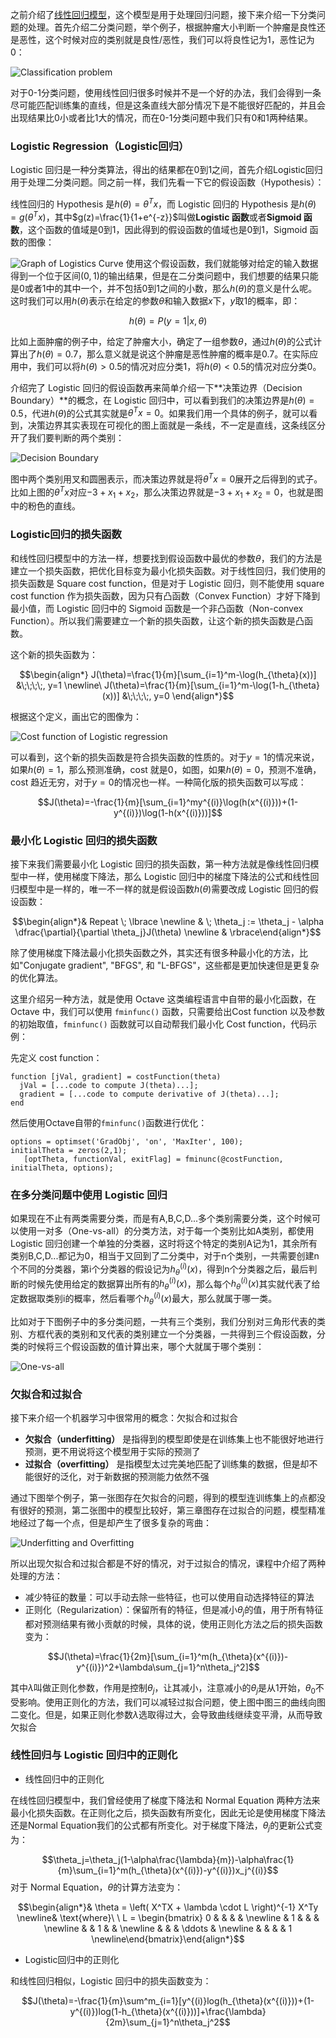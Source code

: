 之前介绍了[线性回归模型](https://www.jianshu.com/p/258a12d263d0)，这个模型是用于处理回归问题，接下来介绍一下分类问题的处理。首先介绍二分类问题，举个例子，根据肿瘤大小判断一个肿瘤是良性还是恶性，这个时候对应的类别就是良性/恶性，我们可以将良性记为1，恶性记为0：

![Classification problem](_v_images/20190814203918025_24134.png)

对于0-1分类问题，使用线性回归很多时候并不是一个好的办法，我们会得到一条尽可能匹配训练集的直线，但是这条直线大部分情况下是不能很好匹配的，并且会出现结果比0小或者比1大的情况，而在0-1分类问题中我们只有0和1两种结果。

### Logistic Regression（Logistic回归）
Logistic 回归是一种分类算法，得出的结果都在0到1之间，首先介绍Logistic回归用于处理二分类问题。同之前一样，我们先看一下它的假设函数（Hypothesis）：

线性回归的 Hypothesis 是$h(\theta)=\theta^Tx$，而 Logistic 回归的 Hypothesis 是$h(\theta)=g(\theta^Tx)$，其中$g(z)=\frac{1}{1+e^{-z}}$叫做**Logistic 函数**或者**Sigmoid 函数**，这个函数的值域是0到1，因此得到的假设函数的值域也是0到1，Sigmoid 函数的图像：

![Graph of Logistics Curve](_v_images/20190814203933115_10517.png)
使用这个假设函数，我们就能够对给定的输入数据得到一个位于区间$(0,1)$的输出结果，但是在二分类问题中，我们想要的结果只能是0或者1中的其中一个，并不包括0到1之间的小数，那么$h(\theta)$的意义是什么呢。这时我们可以用$h(\theta)$表示在给定的参数$\theta$和输入数据$x$下，$y$取1的概率，即：

$$h(\theta)=P(y=1|x,\theta)$$

比如上面肿瘤的例子中，给定了肿瘤大小，确定了一组参数$\theta$，通过$h(\theta)$的公式计算出了$h(\theta)=0.7$，那么意义就是说这个肿瘤是恶性肿瘤的概率是0.7。在实际应用中，我们可以将$h(\theta)>0.5$的情况对应分类1，将$h(\theta)<0.5$的情况对应分类0。

介绍完了 Logistic 回归的假设函数再来简单介绍一下**决策边界（Decision Boundary）**的概念，在 Logistic 回归中，可以看到我们的决策边界是$h(\theta)=0.5$，代进$h(\theta)$的公式其实就是$\theta^Tx=0$。如果我们用一个具体的例子，就可以看到，决策边界其实表现在可视化的图上面就是一条线，不一定是直线，这条线区分开了我们要判断的两个类别：

![Decision Boundary](_v_images/20190814204034256_27364.png)

图中两个类别用叉和圆圈表示，而决策边界就是将$\theta^Tx=0$展开之后得到的式子。比如上图的$\theta^Tx$对应$-3+x_1+x_2$，那么决策边界就是$-3+x_1+x_2=0$，也就是图中的粉色的直线。

### Logistic回归的损失函数
和线性回归模型中的方法一样，想要找到假设函数中最优的参数$\theta$，我们的方法是建立一个损失函数，把优化目标变为最小化损失函数。对于线性回归，我们使用的损失函数是 Square cost function，但是对于 Logistic 回归，则不能使用 square cost function 作为损失函数，因为只有凸函数（Convex Function）才好下降到最小值，而 Logistic 回归中的 Sigmoid 函数是一个非凸函数（Non-convex Function）。所以我们需要建立一个新的损失函数，让这个新的损失函数是凸函数。

这个新的损失函数为：

$$\begin{align*} J(\theta)=\frac{1}{m}[\sum_{i=1}^m-\log(h_{\theta}(x))] &\;\;\;\;, y=1 \newline\ J(\theta)=\frac{1}{m}[\sum_{i=1}^m-\log(1-h_{\theta}(x))] &\;\;\;\;, y=0 \end{align*}$$

根据这个定义，画出它的图像为：

![Cost function of Logistic regression](_v_images/20190814204054847_2934.png)

可以看到，这个新的损失函数是符合损失函数的性质的。对于$y=1$的情况来说，如果$h(\theta)=1$，那么预测准确，cost 就是0，如图，如果$h(\theta)=0$，预测不准确，cost 趋近无穷，对于$y=0$的情况也一样。一种简化版的损失函数可以写成：

$$J(\theta)=-\frac{1}{m}[\sum_{i=1}^my^{(i)}\log(h(x^{(i)}))+(1-y^{(i)})\log(1-h(x^{(i)}))]$$

### 最小化 Logistic 回归的损失函数

接下来我们需要最小化 Logistic 回归的损失函数，第一种方法就是像线性回归模型中一样，使用梯度下降法，那么 Logistic 回归中的梯度下降法的公式和线性回归模型中是一样的，唯一不一样的就是假设函数$h(\theta)$需要改成 Logistic 回归的假设函数：

$$\begin{align*}& Repeat \; \lbrace \newline & \; \theta_j := \theta_j - \alpha \dfrac{\partial}{\partial \theta_j}J(\theta) \newline & \rbrace\end{align*}$$

除了使用梯度下降法最小化损失函数之外，其实还有很多种最小化的方法，比如"Conjugate gradient", "BFGS", 和 "L-BFGS"，这些都是更加快速但是更复杂的优化算法。

这里介绍另一种方法，就是使用 Octave 这类编程语言中自带的最小化函数，在 Octave 中，我们可以使用 ```fminfunc()``` 函数，只需要给出Cost function 以及参数的初始取值，```fminfunc()``` 函数就可以自动帮我们最小化 Cost function，代码示例：

先定义 cost function：

```
function [jVal, gradient] = costFunction(theta)
  jVal = [...code to compute J(theta)...];
  gradient = [...code to compute derivative of J(theta)...];
end
```

然后使用Octave自带的```fminfunc()```函数进行优化：

```
options = optimset('GradObj', 'on', 'MaxIter', 100);
initialTheta = zeros(2,1);
   [optTheta, functionVal, exitFlag] = fminunc(@costFunction, initialTheta, options);
```

### 在多分类问题中使用 Logistic 回归

如果现在不止有两类需要分类，而是有A,B,C,D...多个类别需要分类，这个时候可以使用一对多（One-vs-all）的分类方法，对于每一个类别比如A类别，都使用 Logistic 回归创建一个单独的分类器，这时将这个特定的类别A记为1，其余所有类别B,C,D...都记为0，相当于又回到了二分类中，对于n个类别，一共需要创建n个不同的分类器，第i个分类器的假设记为$h^{(i)}_{\theta}(x)$，得到n个分类器之后，最后判断的时候先使用给定的数据算出所有的$h^{(i)}_{\theta}(x)$，那么每个$h^{(i)}_{\theta}(x)$其实就代表了给定数据取类别i的概率，然后看哪个$h^{(i)}_{\theta}(x)$最大，那么就属于哪一类。

比如对于下图例子中的多分类问题，一共有三个类别，我们分别对三角形代表的类别、方框代表的类别和叉代表的类别建立一个分类器，一共得到三个假设函数，分类的时候将三个假设函数的值计算出来，哪个大就属于哪个类别：

![One-vs-all](_v_images/20190815171134743_25296.png)

### 欠拟合和过拟合

接下来介绍一个机器学习中很常用的概念：欠拟合和过拟合

- **欠拟合（underfitting）** 是指得到的模型即使是在训练集上也不能很好地进行预测，更不用说将这个模型用于实际的预测了
- **过拟合（overfitting）** 是指模型太过完美地匹配了训练集的数据，但是却不能很好的泛化，对于新数据的预测能力依然不强

通过下图举个例子，第一张图存在欠拟合的问题，得到的模型连训练集上的点都没有很好的预测，第二张图中的模型比较好，第三章图存在过拟合的问题，模型精准地经过了每一个点，但是却产生了很多复杂的弯曲：

![Underfitting and Overfitting](_v_images/20190815171155372_25626.png)

所以出现欠拟合和过拟合都是不好的情况，对于过拟合的情况，课程中介绍了两种处理的方法：

- 减少特征的数量：可以手动去除一些特征，也可以使用自动选择特征的算法
- 正则化（Regularization）：保留所有的特征，但是减小$\theta_j$的值，用于所有特征都对预测结果有微小贡献的时候，具体的说，使用正则化方法之后的损失函数变为：

$$J(\theta)=\frac{1}{2m}[\sum_{i=1}^m(h_{\theta}(x^{(i)})-y^{(i)})^2+\lambda\sum_{j=1}^n\theta_j^2]$$

其中$\lambda$叫做正则化参数，作用是控制$\theta_j$，让其减小，注意减小的$\theta_j$是从1开始，$\theta_0$不受影响。使用正则化的方法，我们可以减轻过拟合问题，使上图中图三的曲线向图二变化。但是，如果正则化参数$\lambda$选取得过大，会导致曲线继续变平滑，从而导致欠拟合

### 线性回归与 Logistic 回归中的正则化

- 线性回归中的正则化

在线性回归模型中，我们曾经使用了梯度下降法和 Normal Equation 两种方法来最小化损失函数。在正则化之后，损失函数有所变化，因此无论是使用梯度下降法还是Normal Equation我们的公式都有所变化。对于梯度下降法，$\theta_j$的更新公式变为：

$$\theta_j=\theta_j(1-\alpha\frac{\lambda}{m})-\alpha\frac{1}{m}\sum_{i=1}^m(h_{\theta}(x^{(i)})-y^{(i)})x_j^{(i)}$$
对于 Normal Equation，$\theta$的计算方法变为：

$$\begin{align*}& \theta = \left( X^TX + \lambda \cdot L \right)^{-1} X^Ty \newline& \text{where}\ \ L = \begin{bmatrix} 0 & & & & \newline & 1 & & & \newline & & 1 & & \newline & & & \ddots & \newline & & & & 1 \newline\end{bmatrix}\end{align*}$$

- Logistic回归中的正则化

和线性回归相似，Logistic 回归中的损失函数变为：

$$J(\theta)=-\frac{1}{m}\sum^m_{i=1}[y^{(i)}log(h_{\theta}(x^{(i)}))+(1-y^{(i)})log(1-h_{\theta}(x^{(i)}))]+\frac{\lambda}{2m}\sum_{j=1}^n\theta_j^2$$
